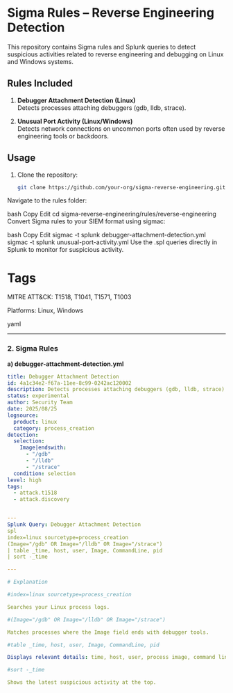 # Sigma Rules – Reverse Engineering Detection

This repository contains Sigma rules and Splunk queries to detect suspicious activities related to reverse engineering and debugging on Linux and Windows systems.

## Rules Included

1. **Debugger Attachment Detection (Linux)**  
   Detects processes attaching debuggers (gdb, lldb, strace).

2. **Unusual Port Activity (Linux/Windows)**  
   Detects network connections on uncommon ports often used by reverse engineering tools or backdoors.

## Usage

1. Clone the repository:
   ```bash
   git clone https://github.com/your-org/sigma-reverse-engineering.git
Navigate to the rules folder:

bash
Copy
Edit
cd sigma-reverse-engineering/rules/reverse-engineering
Convert Sigma rules to your SIEM format using sigmac:

bash
Copy
Edit
sigmac -t splunk debugger-attachment-detection.yml
sigmac -t splunk unusual-port-activity.yml
Use the .spl queries directly in Splunk to monitor for suspicious activity.

# Tags
MITRE ATT&CK: T1518, T1041, T1571, T1003

Platforms: Linux, Windows

yaml

---

### **2. Sigma Rules**

**a) debugger-attachment-detection.yml**
```yaml
title: Debugger Attachment Detection
id: 4a1c34e2-f67a-11ee-8c99-0242ac120002
description: Detects processes attaching debuggers (gdb, lldb, strace) to running processes.
status: experimental
author: Security Team
date: 2025/08/25
logsource:
  product: linux
  category: process_creation
detection:
  selection:
    Image|endswith:
      - "/gdb"
      - "/lldb"
      - "/strace"
  condition: selection
level: high
tags:
  - attack.t1518
  - attack.discovery


---
Splunk Query: Debugger Attachment Detection
spl
index=linux sourcetype=process_creation
(Image="/gdb" OR Image="/lldb" OR Image="/strace")
| table _time, host, user, Image, CommandLine, pid
| sort -_time

---

# Explanation

#index=linux sourcetype=process_creation

Searches your Linux process logs.

#(Image="/gdb" OR Image="/lldb" OR Image="/strace")

Matches processes where the Image field ends with debugger tools.

#table _time, host, user, Image, CommandLine, pid

Displays relevant details: time, host, user, process image, command line, process ID.

#sort -_time

Shows the latest suspicious activity at the top.
